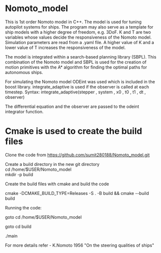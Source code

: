 # Nomoto_model

This is 1st order Nomoto model in C++. The model is used for tuning autopilot systems for ships.
The program may also serve as a template for ship models with a higher degree of freedom, e.g. 3DoF.
K and T are two variables whose values decide the responsiveness of the Nomoto model. 
Simulation parameters are read from a .yaml file.
A higher value of K and a lower value of T increases the responsiveness of the model.

The model is integrated within a search-based planning library (SBPL).
This combination of the Nomoto model and SBPL is used for the creation of 
motion primitives with the A* algorithm for finding the optimal paths for autonomous ships.


For simulating the Nomoto model ODEint was used which is included in the boost library.
integrate_adaptive is used if the observer is called at each timestep. Syntax:
integrate_adaptive(stepper , system , x0 , t0 , t1 , dt , observer)

The differential equation and the observer are passed to the odeint integrator function.

# Cmake is used to create the build files  

Clone the code from https://github.com/sumit280188/Nomoto_model.git  

Create a build directory in the new git directory  
cd /home/$USER/Nomoto_model   
mkdir -p build    


Create the build files with cmake and build the code  


cmake -DCMAKE_BUILD_TYPE=Releases -S . -B build && cmake --build build  


Running the code:  


goto cd /home/$USER/Nomoto_model  


goto cd build  


./main    


For more details refer - K.Nomoto 1956 "On the steering qualities of ships"
